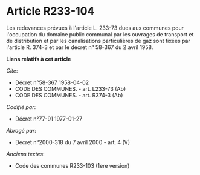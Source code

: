 # Article R233-104

Les redevances prévues à l'article L. 233-73 dues aux communes pour l'occupation du domaine public communal par les ouvrages
de transport et de distribution et par les canalisations particulières de gaz sont fixées par l'article R. 374-3 et par le
décret n° 58-367 du 2 avril 1958.

**Liens relatifs à cet article**

_Cite_:

  - Décret n°58-367 1958-04-02
  - CODE DES COMMUNES. - art. L233-73 (Ab)
  - CODE DES COMMUNES. - art. R374-3 (Ab)

_Codifié par_:

  - Décret n°77-91 1977-01-27

_Abrogé par_:

  - Décret n°2000-318 du 7 avril 2000 - art. 4 (V)

_Anciens textes_:

  - Code des communes R233-103 (1ere version)
